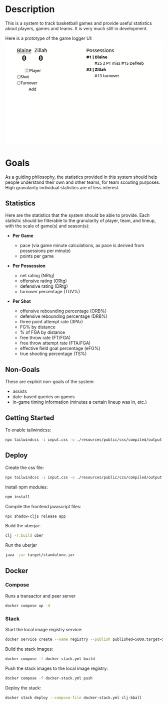 # Description

This is a system to track basketball games and provide useful statistics about players, games and teams. It is very much still in development.

Here is a prototype of the game logger UI: ![A gif of a game being tracked](demo.gif) 

# Goals

As a guiding philosophy, the statistics provided in this system should help people understand their own and other teams, for team scouting purposes. High granularity individual statistics are of less interest.

## Statistics

Here are the statistics that the system should be able to provide. Each statistic should be filterable to the granularity of player, team, and lineup, with the scale of game(s) and season(s):

- **Per Game**
    - pace (via game minute calculations, as pace is derived from possessions per minute)
    - points per game

- **Per Possession**
    - net rating (NRtg)
    - offensive rating (ORtg)
    - defensive rating (DRtg)
    - turnover percentage (TOV%)

- **Per Shot**
    - offensive rebounding percentage (ORB%)
    - defensive rebounding percentage (DRB%)
    - three point attempt rate (3PAr)
    - FG% by distance
    - % of FGA by distance
    - free throw rate (FT/FGA)
    - free throw attempt rate (FTA/FGA)
    - effective field goal percentage (eFG%)
    - true shooting percentage (TS%)

## Non-Goals

These are explicit non-goals of the system:

- assists
- date-based queries on games
- in-game timing information (minutes a certain lineup was in, etc.)

## Getting Started

To enable tailwindcss:
```sh
npx tailwindcss -i input.css -o ./resources/public/css/compiled/output.css --watch
```

## Deploy

Create the css file:
```sh
npx tailwindcss -i input.css -o ./resources/public/css/compiled/output.css --minify
```

Install npm modules:
```sh
npm install
```

Compile the frontend javascript files:
```sh
npx shadow-cljs release app
```

Build the uberjar:
```sh
clj -T:build uber
```

Run the uberjar
```sh
java -jar target/standalone.jar
```

## Docker

### Compose

Runs a transactor and peer server
```sh
docker compose up -d
```

### Stack

Start the local image registry service:
```sh
docker service create --name registry --publish published=5000,target=5000 registry:2
```

Build the stack images:
```sh
docker compose -f docker-stack.yml build
```

Push the stack images to the local image registry:
```sh
docker compose -f docker-stack.yml push
```

Deploy the stack:
```sh
docker stack deploy --compose-file docker-stack.yml clj-bball
```